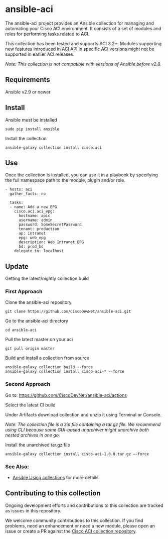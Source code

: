 # ansible-aci

The ansible-aci project provides an Ansible collection for managing and automating your Cisco ACI environment. It consists of a set of modules and roles for performing tasks related to ACI.

This collection has been tested and supports ACI 3.2+.
Modules supporting new features introduced in ACI API in specific ACI versions might not be supported in earlier ACI releases.

*Note: This collection is not compatible with versions of Ansible before v2.8.*

## Requirements
Ansible v2.9 or newer

## Install
Ansible must be installed
```
sudo pip install ansible
```

Install the collection
```
ansible-galaxy collection install cisco.aci
```
## Use
Once the collection is installed, you can use it in a playbook by specifying the full namespace path to the module, plugin and/or role.

```
- hosts: aci
  gather_facts: no

  tasks:
  - name: Add a new EPG
    cisco.aci.aci_epg:
      hostname: apic
      username: admin
      password: SomeSecretPassword
      tenant: production
      ap: intranet
      epg: web_epg
      description: Web Intranet EPG
      bd: prod_bd
    delegate_to: localhost
```

## Update
Getting the latest/nightly collection build

### First Approach
Clone the ansible-aci repository.
```
git clone https://github.com/CiscoDevNet/ansible-aci.git
```

Go to the ansible-aci directory
```
cd ansible-aci
```

Pull the latest master on your aci
```
git pull origin master
```

Build and Install a collection from source
```
ansible-galaxy collection build --force
ansible-galaxy collection install cisco-aci-* --force
```

### Second Approach
Go to: https://github.com/CiscoDevNet/ansible-aci/actions

Select the latest CI build

Under Artifacts download collection and unzip it using Terminal or Console.

*Note: The collection file is a zip file containing a tar.gz file. We recommend using CLI because some GUI-based unarchiver might unarchive both nested archives in one go.*

Install the unarchived tar.gz file
```
ansible-galaxy collection install cisco-aci-1.0.0.tar.gz —-force
```

### See Also:

* [Ansible Using collections](https://docs.ansible.com/ansible/latest/user_guide/collections_using.html) for more details.

## Contributing to this collection

Ongoing development efforts and contributions to this collection are tracked as issues in this repository.

We welcome community contributions to this collection. If you find problems, need an enhancement or need a new module, please open an issue or create a PR against the [Cisco ACI collection repository](https://github.com/CiscoDevNet/ansible-aci/issues).
